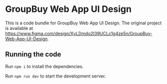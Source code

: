 
  # GroupBuy Web App UI Design

  This is a code bundle for GroupBuy Web App UI Design. The original project is available at https://www.figma.com/design/XyLDmdo2l39UCLc1g4ze5n/GroupBuy-Web-App-UI-Design.

  ## Running the code

  Run `npm i` to install the dependencies.

  Run `npm run dev` to start the development server.
  